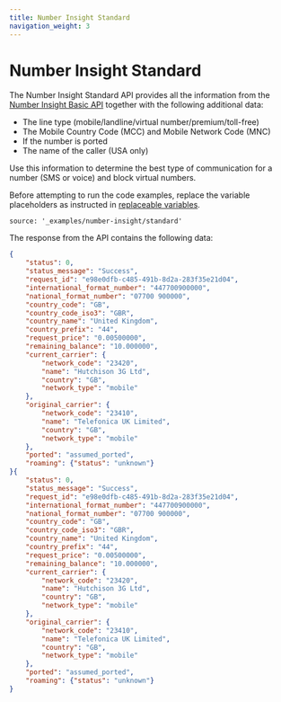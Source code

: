 ```yaml
---
title: Number Insight Standard
navigation_weight: 3
---
```


# Number Insight Standard

The Number Insight Standard API provides all the information from the [Number Insight Basic API](/number-insight/building-blocks/number-insight-basic) together with the following additional data:

* The line type (mobile/landline/virtual number/premium/toll-free)
* The Mobile Country Code (MCC) and Mobile Network Code (MNC)
* If the number is ported
* The name of the caller (USA only)

Use this information to determine the best type of communication for a number (SMS or voice) and block virtual numbers.

Before attempting to run the code examples, replace the variable placeholders as instructed in [replaceable variables](/number-insight/building-blocks/before-you-begin#replaceable-variables).

```building_blocks
source: '_examples/number-insight/standard'
```

The response from the API contains the following data:

```json
{
    "status": 0,
    "status_message": "Success",
    "request_id": "e98e0dfb-c485-491b-8d2a-283f35e21d04",
    "international_format_number": "447700900000",
    "national_format_number": "07700 900000",
    "country_code": "GB",
    "country_code_iso3": "GBR",
    "country_name": "United Kingdom",
    "country_prefix": "44",
    "request_price": "0.00500000",
    "remaining_balance": "10.000000",
    "current_carrier": {
        "network_code": "23420",
        "name": "Hutchison 3G Ltd",
        "country": "GB",
        "network_type": "mobile"
    },
    "original_carrier": {
        "network_code": "23410",
        "name": "Telefonica UK Limited",
        "country": "GB",
        "network_type": "mobile"
    },
    "ported": "assumed_ported",
    "roaming": {"status": "unknown"}
}{
    "status": 0,
    "status_message": "Success",
    "request_id": "e98e0dfb-c485-491b-8d2a-283f35e21d04",
    "international_format_number": "447700900000",
    "national_format_number": "07700 900000",
    "country_code": "GB",
    "country_code_iso3": "GBR",
    "country_name": "United Kingdom",
    "country_prefix": "44",
    "request_price": "0.00500000",
    "remaining_balance": "10.000000",
    "current_carrier": {
        "network_code": "23420",
        "name": "Hutchison 3G Ltd",
        "country": "GB",
        "network_type": "mobile"
    },
    "original_carrier": {
        "network_code": "23410",
        "name": "Telefonica UK Limited",
        "country": "GB",
        "network_type": "mobile"
    },
    "ported": "assumed_ported",
    "roaming": {"status": "unknown"}
}
```

